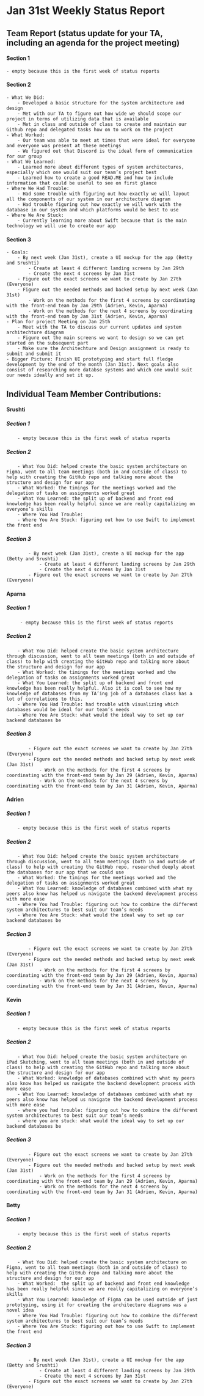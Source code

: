 # Jan 31st Weekly Status Report

## Team Report (status update for your TA, including an agenda for the project meeting)
#### Section 1 
    - empty because this is the first week of status reports
#### Section 2
    - What We Did: 
        - Developed a basic structure for the system architecture and design
        - Met with our TA to figure out how wide we should scope our project in terms of utilizing data that is available 
        - Met in class and outside of class to create and maintain our Github repo and delegated tasks how on to work on the project
    - What Worked:
        - Our team was able to meet at times that were ideal for everyone and everyone was present at these meetings 
        - We figured out that Discord is the ideal form of communication for our group 
    - What We Learned:
        - Learned more about different types of system architectures, especially which one would suit our team’s project best
        - Learned how to create a good READ.ME and how to include information that could be useful to see on first glance 
    - Where We Had Trouble:
        - Had some trouble with figuring out how exactly we will layout all the components of our system in our architecture diagram 
        - Had trouble figuring out how exactly we will work with the database in our system and which platforms would be best to use
    - Where We Are Stuck:
        - Currently learning more about Swift because that is the main technology we will use to create our app
#### Section 3
    - Goals:
        - By next week (Jan 31st), create a UI mockup for the app (Betty and Srushti)
            - Create at least 4 different landing screens by Jan 29th
            - Create the next 4 screens by Jan 31st
        - Figure out the exact screens we want to create by Jan 27th (Everyone)
        - Figure out the needed methods and backed setup by next week (Jan 31st)
            - Work on the methods for the first 4 screens by coordinating with the front-end team by Jan 29th (Adrien, Kevin, Aparna)
            - Work on the methods for the next 4 screens by coordinating with the front-end team by Jan 31st (Adrien, Kevin, Aparna)
    - Plan for project Meeting on Jan 25th
        - Meet with the TA to discuss our current updates and system architechture diagram 
        - Figure out the main screens we want to design so we can get started on the subsequent part
        - Make sure the Architechture and Design assignment is ready to submit and submit it
    - Bigger Picture: Finish UI prototyping and start full fledge development by the end of the month (Jan 31st). Next goals also consist of researching more databse systems and which one would suit our needs ideally and set it up. 
    

## Individual Team Member Contributions:

#### Srushti
##### Section 1 
        - empty because this is the first week of status reports
##### Section 2
        - What You Did: helped create the basic system architecture on Figma, went to all team meetings (both in and outside of class) to help with creating the GitHub repo and talking more about the structure and design for our app 
        - What Worked: the timings for the meetings worked and the delegation of tasks on assignments worked great 
        - What You Learned: the split up of backend and front end knowledge has been really helpful since we are really capitalizing on everyone’s skills
        - Where You Had Trouble:
        - Where You Are Stuck: figuring out how to use Swift to implement the front end
##### Section 3
            - By next week (Jan 31st), create a UI mockup for the app (Betty and Srushti)
                - Create at least 4 different landing screens by Jan 29th
                - Create the next 4 screens by Jan 31st
            - Figure out the exact screens we want to create by Jan 27th (Everyone)
#### Aparna
##### Section 1 
         - empty because this is the first week of status reports
##### Section 2
        - What You Did: helped create the basic system architecture through discussion, went to all team meetings (both in and outside of class) to help with creating the GitHub repo and talking more about the structure and design for our app
        - What Worked: the timings for the meetings worked and the delegation of tasks on assignments worked great 
        - What You Learned: the split up of backend and front end knowledge has been really helpful. Also it is cool to see how my knowledge of databases from my TA’ing job of a databases class has a lot of correlations to this. 
        - Where You Had Trouble: had trouble with visualizing which databases would be ideal for our team’s needs
        - Where You Are Stuck: what would the ideal way to set up our backend databases be
##### Section 3
            - Figure out the exact screens we want to create by Jan 27th (Everyone)
            - Figure out the needed methods and backed setup by next week (Jan 31st)
                - Work on the methods for the first 4 screens by coordinating with the front-end team by Jan 29 (Adrien, Kevin, Aparna)
                - Work on the methods for the next 4 screens by coordinating with the front-end team by Jan 31 (Adrien, Kevin, Aparna)
#### Adrien
##### Section 1 
        - empty because this is the first week of status reports
##### Section 2
        - What You Did: helped create the basic system architecture through discussion, went to all team meetings (both in and outside of class) to help with creating the GitHub repo, researched deeply about the databases for our app that we could use
        - What Worked: the timings for the meetings worked and the delegation of tasks on assignments worked great 
        - What You Learned: knowledge of databases combined with what my peers also know has helped us navigate the backend development process with more ease
        - Where You had Trouble: figuring out how to combine the different system architectures to best suit our team’s needs
        - Where You Are Stuck: what would the ideal way to set up our backend databases be
##### Section 3
            - Figure out the exact screens we want to create by Jan 27th (Everyone)
            - Figure out the needed methods and backed setup by next week (Jan 31st)
                - Work on the methods for the first 4 screens by coordinating with the front-end team by Jan 29 (Adrien, Kevin, Aparna)
                - Work on the methods for the next 4 screens by coordinating with the front-end team by Jan 31 (Adrien, Kevin, Aparna)
#### Kevin
##### Section 1 
        - empty because this is the first week of status reports
##### Section 2
        - What You Did: helped create the basic system architecture on iPad Sketching, went to all team meetings (both in and outside of class) to help with creating the GitHub repo and talking more about the structure and design for our app
        - What Worked: knowledge of databases combined with what my peers also know has helped us navigate the backend development process with more ease
        - What You Learned: knowledge of databases combined with what my peers also know has helped us navigate the backend development process with more ease
        - where you had trouble: figuring out how to combine the different system architectures to best suit our team’s needs
        - where you are stuck: what would the ideal way to set up our backend databases be
##### Section 3
            - Figure out the exact screens we want to create by Jan 27th (Everyone)
            - Figure out the needed methods and backed setup by next week (Jan 31st)
                - Work on the methods for the first 4 screens by coordinating with the front-end team by Jan 29 (Adrien, Kevin, Aparna)
                - Work on the methods for the next 4 screens by coordinating with the front-end team by Jan 31 (Adrien, Kevin, Aparna)
#### Betty
##### Section 1 
        - empty because this is the first week of status reports
##### Section 2
        - What You Did: helped create the basic system architecture on Figma, went to all team meetings (both in and outside of class) to help with creating the GitHub repo and talking more about the structure and design for our app
        - What Worked:  the split up of backend and front end knowledge has been really helpful since we are really capitalizing on everyone’s skills
        - What You Learned: knowledge of Figma can be used outside of just prototyping, using it for creating the architecture diagrams was a novel idea
        - Where You Had Trouble: figuring out how to combine the different system architectures to best suit our team’s needs
        - Where You Are Stuck: figuring out how to use Swift to implement the front end
##### Section 3
            - By next week (Jan 31st), create a UI mockup for the app (Betty and Srushti)
                - Create at least 4 different landing screens by Jan 29th
                - Create the next 4 screens by Jan 31st
            - Figure out the exact screens we want to create by Jan 27th (Everyone)
